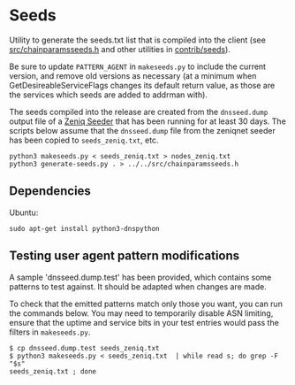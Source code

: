 # Seeds

Utility to generate the seeds.txt list that is compiled into the client
(see [src/chainparamsseeds.h](/src/chainparamsseeds.h) and other utilities in [contrib/seeds](/contrib/seeds)).

Be sure to update `PATTERN_AGENT` in `makeseeds.py` to include the current version,
and remove old versions as necessary (at a minimum when GetDesireableServiceFlags
changes its default return value, as those are the services which seeds are added
to addrman with).

The seeds compiled into the release are created from the `dnsseed.dump` output file of a
[Zeniq Seeder](/src/seeder) that has been running for at least 30 days. The scripts
below assume that the `dnsseed.dump` file from the zeniqnet seeder has been copied to
`seeds_zeniq.txt`, etc.

```
python3 makeseeds.py < seeds_zeniq.txt > nodes_zeniq.txt
python3 generate-seeds.py . > ../../src/chainparamsseeds.h
```

## Dependencies

Ubuntu:

```
sudo apt-get install python3-dnspython
```

## Testing user agent pattern modifications

A sample 'dnsseed.dump.test' has been provided, which contains some patterns
to test against. It should be adapted when changes are made.

To check that the emitted patterns match only those you want, you can run
the commands below.
You may need to temporarily disable ASN limiting, ensure that the uptime and
service bits in your test entries would pass the filters in `makeseeds.py`.

```
$ cp dnsseed.dump.test seeds_zeniq.txt
$ python3 makeseeds.py < seeds_zeniq.txt  | while read s; do grep -F "$s"
seeds_zeniq.txt ; done
```
